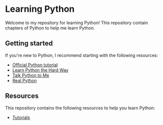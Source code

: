 # Learning Python

Welcome to my repository for learning Python! This repository contain chapters of Python to help me learn Python.

## Getting started

If you're new to Python, I recommend starting with the following resources:

* [Official Python tutorial](https://docs.python.org/3/tutorial/)
* [Learn Python the Hard Way](https://learnpythonthehardway.org/book/)
* [Talk Python to Me](https://talkpython.fm/)
* [Real Python](https://realpython.com/)

## Resources

This repository contains the following resources to help you learn Python:

* [Tutorials](https://www.freecodecamp.org/learn/scientific-computing-with-python/)

